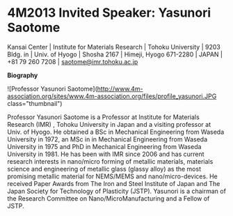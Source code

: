 # 4M2013 Invited Speaker: Yasunori Saotome

Kansai Center | Institute for Materials Research | Tohoku University | 9203 Bldg. in  | Univ. of Hyogo | Shosha 2167 | Himeji, Hyogo 671-2280 | JAPAN | +81 79 260 7208 | [saotome@imr.tohoku.ac.jp](mailto:saotome@imr.tohoku.ac.jp)
<!--break-->
**Biography**

![Professor Yasunori Saotome](http://www.4m-association.org/sites/www.4m-association.org/files/profile_yasunori.JPG class="thumbnail")

Professor Yasunori Saotome is a Professor at Institute for Materials Research (IMR) , Tohoku University in Japan and a visiting professor at Univ. of Hyogo. He obtained a BSc in Mechanical Engineering from Waseda University in 1972, an MSc in in Mechanical Engineering from Waseda University in 1975 and PhD in Mechanical Engineering from Waseda University in 1981. He has been with IMR since 2006 and has current research interests in nano/micro forming of metallic materials, materials science and engineering of metallic glass (glassy alloy) as the most promising metallic material for NEMS/MEMS and nano/micro-devices. He received Paper Awards from The Iron and Steel Institute of Japan and The Japan Society for Technology of Plasticity (JSTP). Yasunori is a chairman of the Research Committee on Nano/MicroManufacturing and a Fellow of JSTP.
